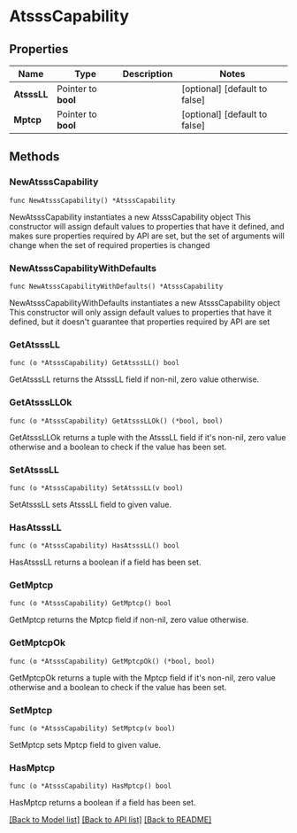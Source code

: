 # AtsssCapability

## Properties

Name | Type | Description | Notes
------------ | ------------- | ------------- | -------------
**AtsssLL** | Pointer to **bool** |  | [optional] [default to false]
**Mptcp** | Pointer to **bool** |  | [optional] [default to false]

## Methods

### NewAtsssCapability

`func NewAtsssCapability() *AtsssCapability`

NewAtsssCapability instantiates a new AtsssCapability object
This constructor will assign default values to properties that have it defined,
and makes sure properties required by API are set, but the set of arguments
will change when the set of required properties is changed

### NewAtsssCapabilityWithDefaults

`func NewAtsssCapabilityWithDefaults() *AtsssCapability`

NewAtsssCapabilityWithDefaults instantiates a new AtsssCapability object
This constructor will only assign default values to properties that have it defined,
but it doesn't guarantee that properties required by API are set

### GetAtsssLL

`func (o *AtsssCapability) GetAtsssLL() bool`

GetAtsssLL returns the AtsssLL field if non-nil, zero value otherwise.

### GetAtsssLLOk

`func (o *AtsssCapability) GetAtsssLLOk() (*bool, bool)`

GetAtsssLLOk returns a tuple with the AtsssLL field if it's non-nil, zero value otherwise
and a boolean to check if the value has been set.

### SetAtsssLL

`func (o *AtsssCapability) SetAtsssLL(v bool)`

SetAtsssLL sets AtsssLL field to given value.

### HasAtsssLL

`func (o *AtsssCapability) HasAtsssLL() bool`

HasAtsssLL returns a boolean if a field has been set.

### GetMptcp

`func (o *AtsssCapability) GetMptcp() bool`

GetMptcp returns the Mptcp field if non-nil, zero value otherwise.

### GetMptcpOk

`func (o *AtsssCapability) GetMptcpOk() (*bool, bool)`

GetMptcpOk returns a tuple with the Mptcp field if it's non-nil, zero value otherwise
and a boolean to check if the value has been set.

### SetMptcp

`func (o *AtsssCapability) SetMptcp(v bool)`

SetMptcp sets Mptcp field to given value.

### HasMptcp

`func (o *AtsssCapability) HasMptcp() bool`

HasMptcp returns a boolean if a field has been set.


[[Back to Model list]](../README.md#documentation-for-models) [[Back to API list]](../README.md#documentation-for-api-endpoints) [[Back to README]](../README.md)


